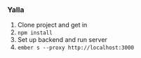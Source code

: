 ### Yalla 

1. Clone project and get in
2. `npm install`
3. Set up backend and run server
4. `ember s --proxy http://localhost:3000`
